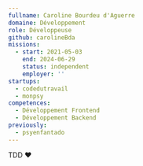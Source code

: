 ```yaml
---
fullname: Caroline Bourdeu d'Aguerre
domaine: Développement
role: Développeuse
github: carolineBda
missions:
  - start: 2021-05-03
    end: 2024-06-29
    status: independent
    employer: ''
startups:
  - codedutravail
  - monpsy
competences:
  - Développement Frontend
  - Développement Backend
previously:
  - psyenfantado
---
```

TDD ❤️
